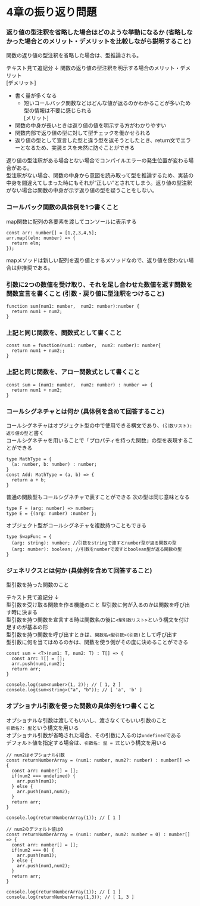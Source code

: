 # 4章の振り返り問題
### 返り値の型注釈を省略した場合はどのような挙動になるか (省略しなかった場合とのメリット・デメリットを比較しながら説明すること)
関数の返り値の型注釈を省略した場合は、型推論される。  

テキスト見て追記分 ↓ 
関数の返り値の型注釈を明示する場合のメリット・デメリット  
[デメリット]
- 書く量が多くなる  
  - 短いコールバック関数などはどんな値が返るのかわかることが多いため型の情報は不要に感じられる  
[メリット]
- 関数の中身が長いときは返り値の値を明示する方がわかりやすい
- 関数内部で返り値の型に対して型チェックを働かせられる
- 返り値の型として宣言した型と違う型を返そうとしたとき、return文でエラーとなるため、実装ミスを未然に防ぐことができる

返り値の型注釈がある場合とない場合でコンパイルエラーの発生位置が変わる場合がある。    
型注釈がない場合、関数の中身から意図を読み取って型を推論するため、実装の中身を間違えてしまった時にもそれが”正しい”とされてしまう。返り値の型注釈がない場合は関数の中身が示す返り値の型を疑うことをしない。  

### コールバック関数の具体例を1つ書くこと
map関数に配列の各要素を渡してコンソールに表示する
```
const arr: number[] = [1,2,3,4,5];
arr.map((elm: number) => {
  return elm;
});
```
mapメソッドは新しい配列を返り値とするメソッドなので、返り値を使わない場合は非推奨である。

### 引数に2つの数値を受け取り、それを足し合わせた数値を返す関数を関数宣言を書くこと (引数・戻り値に型注釈をつけること)
```
function sum(num1: number,  num2: number):number {
  return num1 + num2;
}
```
### 上記と同じ関数を、関数式として書くこと
```
const sum = function(num1: number,  num2: number): number{
  return num1 + num2;;
}
```
### 上記と同じ関数を、アロー関数式として書くこと
```
const sum = (num1: number,  num2: number) : number => {
  return num1 + num2;
}
```
### コールシグネチャとは何か (具体例を含めて回答すること)
コールシグネチャはオブジェクト型の中で使用できる構文であり、`(引数リスト): 返り値の型`と書く  
コールシグネチャを用いることで「プロパティを持った関数」の型を表現することができる  
```
type MathType = {
  (a: number, b: number) : number;
}
const Add: MathType = (a, b) => {
  return a + b;
}
```
普通の関数型もコールシグネチャで表すことができる
次の型は同じ意味となる
```
type F = (arg: number) => number;
type E = {(arg: number) :number };
```
オブジェクト型がコールシグネチャを複数持つこともできる
```
type SwapFunc = {
  (arg: string): number; //引数をstringで渡すとnumber型が返る関数の型
  (arg: number): boolean; //引数をnumberで渡すとboolean型が返る関数の型
}
```
### ジェネリクスとは何か (具体例を含めて回答すること)
型引数を持った関数のこと 

テキスト見て追記分 ↓  
型引数を受け取る関数を作る機能のこと
型引数に何が入るのかは関数を呼び出す時に決まる  
型引数を持つ関数を宣言する時は関数名の後に`<型引数リスト>`という構文を付け足すのが基本の形  
型引数を持つ関数を呼び出すときは、`関数名<型引数>(引数)`として呼び出す  
型引数に何を当てはめるのかは、関数を使う側がその度に決めることができる
```
const sum = <T>(num1: T, num2: T) : T[] => {
  const arr: T[] = [];
  arr.push(num1,num2);
  return arr;
}

console.log(sum<number>(1, 2)); // [ 1, 2 ]
console.log(sum<string>("a", "b")); // [ 'a', 'b' ]
```
### オプショナル引数を使った関数の具体例を1つ書くこと
オプショナルな引数は渡してもいいし、渡さなくてもいい引数のこと  
`引数名?: 型`という構文を用いる  
オプショナル引数が省略された場合、その引数に入るのは`undefined`である  
デフォルト値を指定する場合は、`引数名: 型 = 式`という構文を用いる

```
// num2はオプショナル引数
const returnNumberArray = (num1: number, num2?: number) : number[] => {
  const arr: number[] = [];
  if(num2 === undefined) {
    arr.push(num1);
  } else {
    arr.push(num1,num2);
  }
  return arr;
}

console.log(returnNumberArray(1)); // [ 1 ]

// num2のデフォルト値は0
const returnNumberArray = (num1: number, num2: number = 0) : number[] => {
  const arr: number[] = [];
  if(num2 === 0) {
    arr.push(num1);
  } else {
    arr.push(num1,num2);
  }
  return arr;
}

console.log(returnNumberArray(1)); // [ 1 ]
console.log(returnNumberArray(1,3)); // [ 1, 3 ]

```